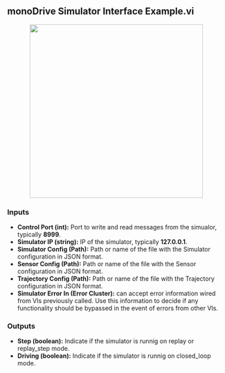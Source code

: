 ## monoDrive Simulator Interface Example.vi
<p align="center">
<img src="https://github.com/monoDriveIO/client/blob/lv_client_docs/WikiPhotos/LV_client/monoDrive_Simulator_Interface_Examplec.png" 
width="400"  />
</p>

### Inputs

- **Control Port (int):** Port to write and read messages from the simualor, typically **8999**.
- **Simulator IP (string):** IP of the simulator, typically **127.0.0.1**.
- **Simulator Config (Path):** Path or name of the file with the Simulator configuration in JSON format.
- **Sensor Config (Path):** Path or name of the file with the Sensor configuration in JSON format.
- **Trajectory Config (Path):** Path or name of the file with the Trajectory configuration in JSON format.
- **Simulator Error In (Error Cluster):** can accept error information wired from VIs previously called. Use this information to decide if any functionality should be bypassed in the event of errors from other VIs.


### Outputs

- **Step (boolean):** Indicate if the simulator is runnig on replay or replay_step mode.
- **Driving (boolean):** Indicate if the simulator is runnig on closed_loop mode.
